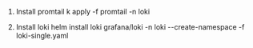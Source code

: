 1. Install promtail
k apply -f promtail  -n loki

2. Install loki
helm install loki grafana/loki -n loki --create-namespace -f loki-single.yaml 